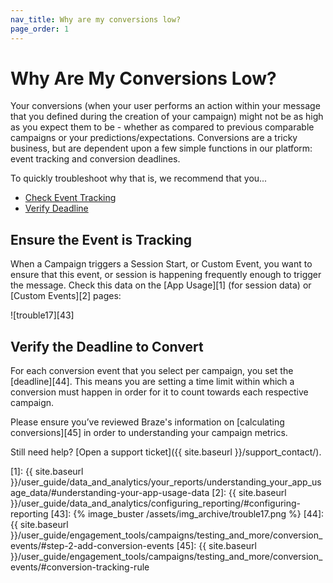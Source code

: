 ```yaml
---
nav_title: Why are my conversions low?
page_order: 1
---
```


# Why Are My Conversions Low?

Your conversions (when your user performs an action within your message that you defined during the creation of your campaign) might not be as high as you expect them to be - whether as compared to previous comparable campaigns or your predictions/expectations. Conversions are a tricky business, but are dependent upon a few simple functions in our platform: event tracking and conversion deadlines.

To quickly troubleshoot why that is, we recommend that you...

* [Check Event Tracking](#ensure-the-event-is-tracking)
* [Verify Deadline](#verify-the-deadline-to-convert)


## Ensure the Event is Tracking

When a Campaign triggers a Session Start, or Custom Event, you want to ensure that this event, or session is happening frequently enough to trigger the message. Check this data on the [App Usage][1] (for session data) or [Custom Events][2] pages:

![trouble17][43]

## Verify the Deadline to Convert

For each conversion event that you select per campaign, you set the [deadline][44]. This means you are setting a time limit within which a conversion must happen in order for it to count towards each respective campaign.

Please ensure you’ve reviewed Braze's information on [calculating conversions][45] in order to understanding your campaign metrics.

Still need help? [Open a support ticket]({{ site.baseurl }}/support_contact/).

[1]: {{ site.baseurl }}/user_guide/data_and_analytics/your_reports/understanding_your_app_usage_data/#understanding-your-app-usage-data
[2]: {{ site.baseurl }}/user_guide/data_and_analytics/configuring_reporting/#configuring-reporting
[43]: {% image_buster /assets/img_archive/trouble17.png %}
[44]: {{ site.baseurl }}/user_guide/engagement_tools/campaigns/testing_and_more/conversion_events/#step-2-add-conversion-events
[45]: {{ site.baseurl }}/user_guide/engagement_tools/campaigns/testing_and_more/conversion_events/#conversion-tracking-rule